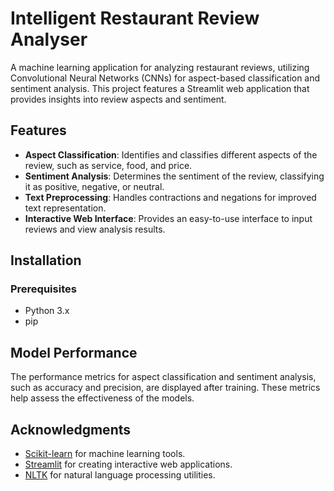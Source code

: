 

# Intelligent Restaurant Review Analyser

A machine learning application for analyzing restaurant reviews, utilizing Convolutional Neural Networks (CNNs) for aspect-based classification and sentiment analysis. This project features a Streamlit web application that provides insights into review aspects and sentiment.

## Features

- **Aspect Classification**: Identifies and classifies different aspects of the review, such as service, food, and price.
- **Sentiment Analysis**: Determines the sentiment of the review, classifying it as positive, negative, or neutral.
- **Text Preprocessing**: Handles contractions and negations for improved text representation.
- **Interactive Web Interface**: Provides an easy-to-use interface to input reviews and view analysis results.

## Installation

### Prerequisites

- Python 3.x
- pip



## Model Performance

The performance metrics for aspect classification and sentiment analysis, such as accuracy and precision, are displayed after training. These metrics help assess the effectiveness of the models.


## Acknowledgments

- [Scikit-learn](https://scikit-learn.org/) for machine learning tools.
- [Streamlit](https://streamlit.io/) for creating interactive web applications.
- [NLTK](https://www.nltk.org/) for natural language processing utilities.

